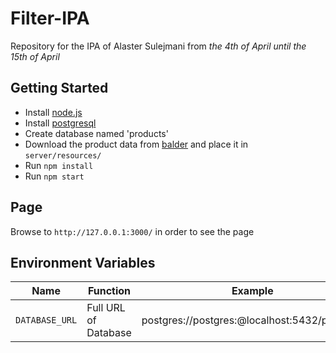 # Filter-IPA
Repository for the IPA of Alaster Sulejmani from *the 4th of April until the 15th of April*

## Getting Started
- Install [node.js](https://nodejs.org/en/)
- Install [postgresql](http://www.postgresql.org/download/)
- Create database named 'products'
- Download the product data from [balder](https://balder.pthor.ch/media/exports/csv/product-feed-full.csv) and place it in `server/resources/`
- Run `npm install`
- Run `npm start`

## Page

Browse to `http://127.0.0.1:3000/` in order to see the page

## Environment Variables

|Name|Function|Example|
|---|---|---|
|`DATABASE_URL`| Full URL of Database | postgres://postgres:@localhost:5432/products |
